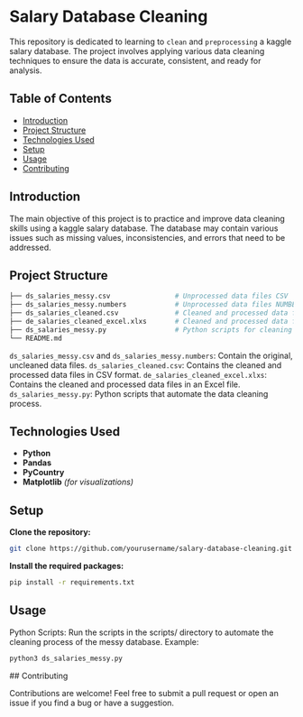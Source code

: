 # Salary Database Cleaning

This repository is dedicated to learning to `clean` and `preprocessing` a kaggle salary database.
The project involves applying various data cleaning techniques to ensure the data is accurate, consistent, and ready for analysis.

## Table of Contents

- [Introduction](#introduction)
- [Project Structure](#project-structure)
- [Technologies Used](#technologies-used)
- [Setup](#setup)
- [Usage](#usage)
- [Contributing](#contributing)

## Introduction

The main objective of this project is to practice and improve data cleaning skills using a kaggle salary database.
The database may contain various issues such as missing values, inconsistencies, and errors that need to be addressed.

## Project Structure

```bash
├── ds_salaries_messy.csv                # Unprocessed data files CSV
├── ds_salaries_messy.numbers            # Unprocessed data files NUMBERS
├── ds_salaries_cleaned.csv              # Cleaned and processed data files CSV
├── de_salaries_cleaned_excel.xlxs       # Cleaned and processed data files EXCEL
├── ds_salaries_messy.py                 # Python scripts for cleaning and processing data
└── README.md
```
`ds_salaries_messy.csv` and `ds_salaries_messy.numbers`: Contain the original, uncleaned data files.
`ds_salaries_cleaned.csv`: Contains the cleaned and processed data files in CSV format.
`de_salaries_cleaned_excel.xlxs`: Contains the cleaned and processed data files in an Excel file.
`ds_salaries_messy.py`: Python scripts that automate the data cleaning process.


## Technologies Used

- **Python**
- **Pandas**
- **PyCountry**
- **Matplotlib** *(for visualizations)*

## Setup

**Clone the repository:**
```bash
git clone https://github.com/yourusername/salary-database-cleaning.git
```
**Install the required packages:**
```bash
pip install -r requirements.txt
```

## Usage

Python Scripts: Run the scripts in the scripts/ directory to automate the cleaning process of the messy database.
Example:
```bash
python3 ds_salaries_messy.py
```

## Contributing

Contributions are welcome! Feel free to submit a pull request or open an issue if you find a bug or have a suggestion.
